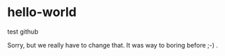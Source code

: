 # hello-world
test github

Sorry, but we really have to change that. It was way to boring before ;-) .

